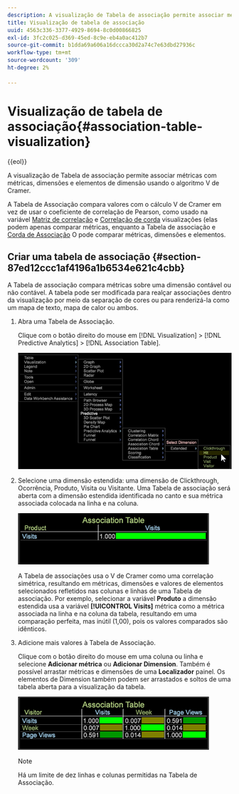 ```yaml
---
description: A visualização de Tabela de associação permite associar métricas com métricas, dimensões e elementos de dimensão usando o algoritmo V de Cramer.
title: Visualização de tabela de associação
uuid: 4563c336-3377-4929-8694-8c0d00866825
exl-id: 3fc2c025-d369-45ed-8c9e-eb4a0ac412b7
source-git-commit: b1dda69a606a16dccca30d2a74c7e63dbd27936c
workflow-type: tm+mt
source-wordcount: '309'
ht-degree: 2%

---
```


# Visualização de tabela de associação{#association-table-visualization}

{{eol}}

A visualização de Tabela de associação permite associar métricas com métricas, dimensões e elementos de dimensão usando o algoritmo V de Cramer.

A Tabela de Associação compara valores com o cálculo V de Cramer em vez de usar o coeficiente de correlação de Pearson, como usado na variável [Matriz de correlação](https://experienceleague.adobe.com/docs/data-workbench/using/client/analysis-visualizations/correlation-analysis/c-correlation-analysis.html) e [Correlação de corda](https://experienceleague.adobe.com/docs/data-workbench/using/client/analysis-visualizations/c-chord-visualization.html) visualizações (elas podem apenas comparar métricas, enquanto a Tabela de associação e [Corda de Associação](../../../home/c-get-started/c-analysis-vis/associations-chord.md#concept-51d0bda998474dd5946cc2a9b8393445) O pode comparar métricas, dimensões e elementos.

## Criar uma tabela de associação {#section-87ed12ccc1af4196a1b6534e621c4cbb}

A Tabela de associação compara métricas sobre uma dimensão contável ou não contável. A tabela pode ser modificada para realçar associações dentro da visualização por meio da separação de cores ou para renderizá-la como um mapa de texto, mapa de calor ou ambos.

1. Abra uma Tabela de Associação.

   Clique com o botão direito do mouse em [!DNL Visualization] > [!DNL Predictive Analytics] > [!DNL Association Table].

   ![](assets/association_table.png)

1. Selecione uma dimensão estendida: uma dimensão de Clickthrough, Ocorrência, Produto, Visita ou Visitante. Uma Tabela de associação será aberta com a dimensão estendida identificada no canto e sua métrica associada colocada na linha e na coluna.

   ![](assets/association_table1.png)

   A Tabela de associações usa o V de Cramer como uma correlação simétrica, resultando em métricas, dimensões e valores de elementos selecionados refletidos nas colunas e linhas de uma Tabela de associação. Por exemplo, selecionar a variável **Produto** a dimensão estendida usa a variável **[!UICONTROL Visits]** métrica como a métrica associada na linha e na coluna da tabela, resultando em uma comparação perfeita, mas inútil (1,00), pois os valores comparados são idênticos.

1. Adicione mais valores à Tabela de Associação.

   Clique com o botão direito do mouse em uma coluna ou linha e selecione **Adicionar métrica** ou **Adicionar Dimension**. Também é possível arrastar métricas e dimensões de uma **Localizador** painel. Os elementos de Dimension também podem ser arrastados e soltos de uma tabela aberta para a visualização da tabela.

   ![](assets/association_table2.png)

   >[!NOTE]
   >
   >Há um limite de dez linhas e colunas permitidas na Tabela de Associação.
